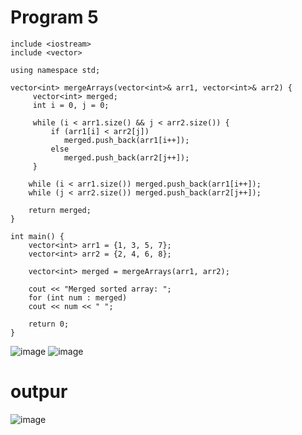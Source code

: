 # Program 5

    include <iostream>
    include <vector>

    using namespace std;

    vector<int> mergeArrays(vector<int>& arr1, vector<int>& arr2) {
         vector<int> merged;
         int i = 0, j = 0;

         while (i < arr1.size() && j < arr2.size()) {
             if (arr1[i] < arr2[j])
                merged.push_back(arr1[i++]);
             else
                merged.push_back(arr2[j++]);
         }

        while (i < arr1.size()) merged.push_back(arr1[i++]);
        while (j < arr2.size()) merged.push_back(arr2[j++]);

        return merged;
    }

    int main() {
        vector<int> arr1 = {1, 3, 5, 7};
        vector<int> arr2 = {2, 4, 6, 8};

        vector<int> merged = mergeArrays(arr1, arr2);

        cout << "Merged sorted array: ";
        for (int num : merged) 
        cout << num << " ";

        return 0;
    }


![image](https://github.com/user-attachments/assets/f24c90b9-417f-4990-b500-b2664cecf3f4)
![image](https://github.com/user-attachments/assets/f40409bc-bea0-4984-ab1f-09b15c56f6b7)
# outpur
![image](https://github.com/user-attachments/assets/0ff8c9a1-374d-4790-862d-cf4178e9bf6d)
